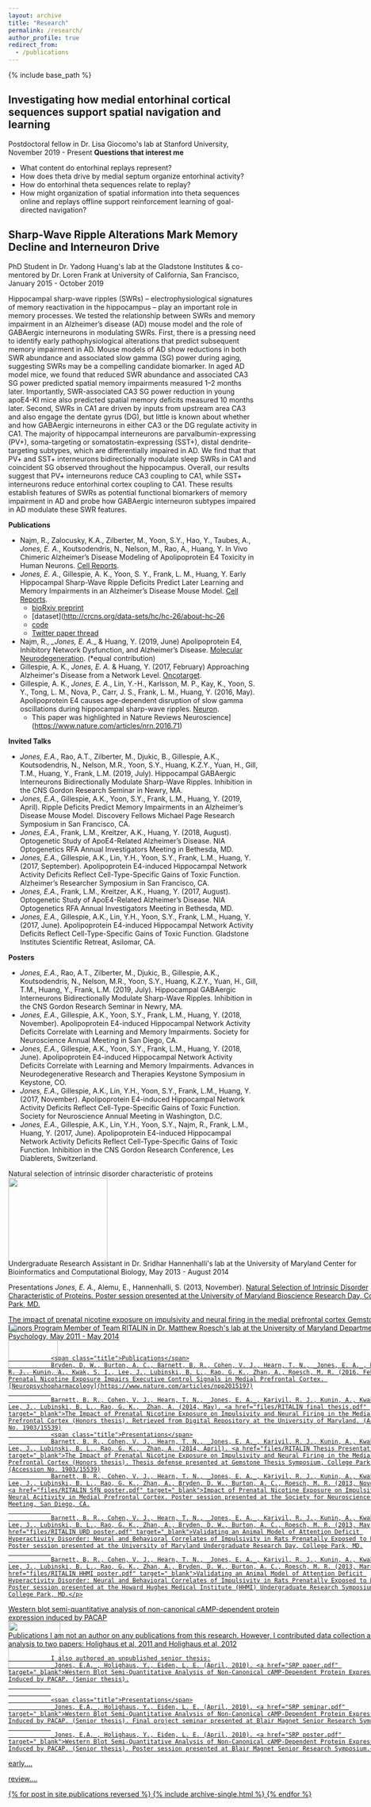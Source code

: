 ```yaml
---
layout: archive
title: "Research"
permalink: /research/
author_profile: true
redirect_from:
  - /publications
---
```


{% include base_path %}

## Investigating how medial entorhinal cortical sequences support spatial navigation and learning
Postdoctoral fellow in Dr. Lisa Giocomo's lab at Stanford University, November 2019 - Present
**Questions that interest me**
* What content do entorhinal replays represent?
* How does theta drive by medial septum organize entorhinal activity?
* How do entorhinal theta sequences relate to replay?
* How might organization of spatial information into theta sequences online and replays offline support reinforcement learning of goal-directed navigation?

## Sharp-Wave Ripple Alterations Mark Memory Decline and Interneuron Drive
PhD Student in Dr. Yadong Huang's lab at the Gladstone Institutes & co-mentored by Dr. Loren Frank at University of California, San Francisco, January 2015 - October 2019

Hippocampal sharp-wave ripples (SWRs) – electrophysiological signatures of memory reactivation in the hippocampus – play an important role in memory processes. We tested the relationship between SWRs and memory impairment in an Alzheimer’s disease (AD) mouse model and the role of GABAergic interneurons in modulating SWRs. First, there is a pressing need to identify early pathophysiological alterations that predict subsequent memory impairment in AD. Mouse models of AD show reductions in both SWR abundance and associated slow gamma (SG) power during aging, suggesting SWRs may be a compelling candidate biomarker. In aged AD model mice, we found that reduced SWR abundance and associated CA3 SG power predicted spatial memory impairments measured 1–2 months later. Importantly, SWR-associated CA3 SG power reduction in young apoE4-KI mice also predicted spatial memory deficits measured 10 months later. Second, SWRs in CA1 are driven by inputs from upstream area CA3 and also engage the dentate gyrus (DG), but little is known about whether and how GABAergic interneurons in either CA3 or the DG regulate activity in CA1. The majority of hippocampal interneurons are parvalbumin-expressing (PV+), soma-targeting or somatostatin-expressing (SST+), distal dendrite-targeting subtypes, which are differentially impaired in AD. We find that that PV+ and SST+ interneurons bidirectionally modulate sleep SWRs in CA1 and coincident SG observed throughout the hippocampus. Overall, our results suggest that PV+ interneurons reduce CA3 coupling to CA1, while SST+ interneurons reduce entorhinal cortex coupling to CA1. These results establish features of SWRs as potential functional biomarkers of memory impairment in AD and probe how GABAergic interneuron subtypes impaired in AD modulate these SWR features.


**Publications**
* Najm, R., Zalocusky, K.A., Zilberter, M., Yoon, S.Y., Hao, Y., Taubes, A., _Jones, E. A._, Koutsodendris, N., Nelson, M., Rao, A., Huang, Y. In Vivo Chimeric Alzheimer’s Disease Modeling of Apolipoprotein E4 Toxicity in Human Neurons. [Cell Reports](https://www.sciencedirect.com/science/article/pii/S2211124720309438).
* _Jones, E. A._, Gillespie, A. K., Yoon, S. Y., Frank, L. M., Huang, Y. Early Hippocampal Sharp-Wave Ripple Deficits Predict Later Learning and Memory Impairments in an Alzheimer’s Disease Mouse Model. [Cell Reports](https://www.cell.com/cell-reports/fulltext/S2211-1247(19)31370-1). 
	* [bioRxiv preprint](https://www.biorxiv.org/content/10.1101/596569v1.full)
	* [dataset](http://crcns.org/data-sets/hc/hc-26/about-hc-26
	* [code](https://github.com/emilyasterjones/SWR-predictions)
	* [Twitter paper thread](https://twitter.com/EmilyAsterJones/status/1196872251192168448)
* Najm, R.*, _Jones, E. A.*_ & Huang, Y. (2019, June) Apolipoprotein E4, Inhibitory Network Dysfunction, and Alzheimer’s Disease. [Molecular Neurodegeneration](https://molecularneurodegeneration.biomedcentral.com/articles/10.1186/s13024-019-0324-6). (*equal contribution)
* Gillespie, A. K., _Jones, E. A._ & Huang, Y. (2017, February) Approaching Alzheimer's Disease from a Network Level. [Oncotarget](https://www.ncbi.nlm.nih.gov/pmc/articles/PMC5354704/).
* Gillespie, A. K., _Jones, E. A._, Lin, Y.-H., Karlsson, M. P., Kay, K., Yoon, S. Y., Tong, L. M., Nova, P., Carr, J. S., Frank, L. M., Huang, Y. (2016, May). Apolipoprotein E4 causes age-dependent disruption of slow gamma oscillations during hippocampal sharp-wave ripples. [Neuron](https://www.sciencedirect.com/science/article/pii/S089662731630068X).
	* This paper was highlighted in Nature Reviews Neuroscience](https://www.nature.com/articles/nrn.2016.71)
				
**Invited Talks**
* _Jones, E.A._, Rao, A.T., Zilberter, M., Djukic, B., Gillespie, A.K., Koutsodendris, N., Nelson, M.R., Yoon, S.Y., Huang, K.Z.Y., Yuan, H., Gill, T.M., Huang, Y., Frank, L.M. (2019, July). Hippocampal GABAergic Interneurons Bidirectionally Modulate Sharp-Wave Ripples. Inhibition in the CNS Gordon Research Seminar in Newry, MA.
* _Jones, E.A._, Gillespie, A.K., Yoon, S.Y., Frank, L.M., Huang, Y. (2019, April). Ripple Deficits Predict Memory Impairments in an Alzheimer’s Disease Mouse Model. Discovery Fellows Michael Page Research Symposium in San Francisco, CA.
* _Jones, E.A._, Frank, L.M., Kreitzer, A.K., Huang, Y. (2018, August). Optogenetic Study of ApoE4-Related Alzheimer’s Disease. NIA Optogenetics RFA Annual Investigators Meeting in Bethesda, MD.
* _Jones, E.A._, Gillespie, A.K., Lin, Y.H., Yoon, S.Y., Frank, L.M., Huang, Y. (2017, September). Apolipoprotein E4-induced Hippocampal Network Activity Deficits Reflect Cell-Type-Specific Gains of Toxic Function. Alzheimer’s Researcher Symposium in San Francisco, CA.
* _Jones, E.A._, Frank, L.M., Kreitzer, A.K., Huang, Y. (2017, August). Optogenetic Study of ApoE4-Related Alzheimer’s Disease. NIA Optogenetics RFA Annual Investigators Meeting in Bethesda, MD.
* _Jones, E.A._, Gillespie, A.K., Lin, Y.H., Yoon, S.Y., Frank, L.M., Huang, Y. (2017, June). Apolipoprotein E4-induced Hippocampal Network Activity Deficits Reflect Cell-Type-Specific Gains of Toxic Function. Gladstone Institutes Scientific Retreat, Asilomar, CA.

**Posters**
* _Jones, E.A._, Rao, A.T., Zilberter, M., Djukic, B., Gillespie, A.K., Koutsodendris, N., Nelson, M.R., Yoon, S.Y., Huang, K.Z.Y., Yuan, H., Gill, T.M., Huang, Y., Frank, L.M. (2019, July). Hippocampal GABAergic Interneurons Bidirectionally Modulate Sharp-Wave Ripples. Inhibition in the CNS Gordon Research Seminar in Newry, MA.
* _Jones, E.A._, Gillespie, A.K., Yoon, S.Y., Frank, L.M., Huang, Y. (2018, November). Apolipoprotein E4-induced Hippocampal Network Activity Deficits Correlate with Learning and Memory Impairments. Society for Neuroscience Annual Meeting in San Diego, CA.
* _Jones, E.A._, Gillespie, A.K., Yoon, S.Y., Frank, L.M., Huang, Y. (2018, June). Apolipoprotein E4-induced Hippocampal Network Activity Deficits Correlate with Learning and Memory Impairments. Advances in Neurodegenerative Research and Therapies Keystone Symposium in Keystone, CO.
* _Jones, E.A._, Gillespie, A.K., Lin, Y.H., Yoon, S.Y., Frank, L.M., Huang, Y. (2017, November). Apolipoprotein E4-induced Hippocampal Network Activity Deficits Reflect Cell-Type-Specific Gains of Toxic Function. Society for Neuroscience Annual Meeting in Washington, D.C.
* _Jones, E.A._, Gillespie, A.K., Lin, Y.H., Yoon, S.Y., Najm, R., Frank, L.M., Huang, Y. (2017, June). Apolipoprotein E4-induced Hippocampal Network Activity Deficits Reflect Cell-Type-Specific Gains of Toxic Function. Inhibition in the CNS Gordon Research Conference, Les Diablerets, Switzerland.

				
<div id="left_col" style="width: 580px">
						<span class="medium_title">Natural selection of intrinsic disorder characteristic of proteins</span>
						
</div>
<div id="right_col" style="width: 210px; margin-bottom:-50px;">
<img src="images/CBCB_logo.png" style="width:200px;">
</div>						
<div class="item" style="width: 800px;">
<p>
				<span class="subtitle">Undergraduate Research Assistant in Dr. Sridhar Hannenhalli's lab at the University of Maryland Center for Bioinformatics and Computational Biology, May 2013 - August 2014</span>
				<p style="margin-top: 0px;">

<span class="title">Presentations</span>
				_Jones, E. A._, Alemu, E., Hannenhalli, S. (2013, November). <a href="files/IDP poster.pdf" target="_blank">Natural Selection of Intrinsic Disorder Characteristic of Proteins. Poster session presented at the University of Maryland Bioscience Research Day, College Park, MD.
</p>
<div id="left_col" style="margin-bottom: -35px">
						<span class="medium_title">The impact of prenatal nicotine exposure on impulsivity and neural firing in the medial prefrontal cortex</span>
						<span class="subtitle">Gemstone Honors Program Member of Team RITALIN in Dr. Matthew Roesch's lab at the University of Maryland Department of Psychology, May 2011 - May 2014</span>
						
</div>
<div id="right_col">
<img src="images/Gemstone_logo.png" style="width:100px; margin-bottom: -50px">
</div>						
<div class="item" style="width: 800px;">
<p>
				

				<span class="title">Publications</span>
				Bryden, D. W., Burton, A. C., Barnett, B. R., Cohen, V. J., Hearn, T. N., _Jones, E. A._, Kariyil, R. J., Kunin, A., Kwak, S. I., Lee, J., Lubinski, B. L., Rao, G. K., Zhan, A., Roesch, M. R. (2016, February). Prenatal Nicotine Exposure Impairs Executive Control Signals in Medial Prefrontal Cortex. [Neuropsychopharmacology](https://www.nature.com/articles/npp2015197)
				
				Barnett, B. R., Cohen, V. J., Hearn, T. N., _Jones, E. A._, Kariyil, R. J., Kunin, A., Kwak, S. I., Lee, J., Lubinski, B. L., Rao, G. K.,  Zhan, A. (2014, May). <a href="files/RITALIN final thesis.pdf" target="_blank">The Impact of Prenatal Nicotine Exposure on Impulsivity and Neural Firing in the Medial Prefrontal Cortex (Honors thesis). Retrieved from Digital Repository at the University of Maryland. (Accession No. 1903/15539)
				<span class="title">Presentations</span>
				Barnett, B. R., Cohen, V. J., Hearn, T. N., _Jones, E. A._, Kariyil, R. J., Kunin, A., Kwak, S. I., Lee, J., Lubinski, B. L., Rao, G. K.,  Zhan, A. (2014, April). <a href="files/RITALIN Thesis Presentation.pdf" target="_blank">The Impact of Prenatal Nicotine Exposure on Impulsivity and Neural Firing in the Medial Prefrontal Cortex (Honors thesis). Thesis defense presented at Gemstone Thesis Symposium, College Park, MD. (Accession No. 1903/15539)
				Barnett, B. R., Cohen, V. J., Hearn, T. N., _Jones, E. A._, Kariyil, R. J., Kunin, A., Kwak, S. I., Lee, J., Lubinski, B. L., Rao, G. K., Zhan, A., Bryden, D. W., Burton, A. C., Roesch, M. R. (2013, November). <a href="files/RITALIN SfN poster.pdf" target="_blank">Impact of Prenatal Nicotine Exposure on Impulsivity and Neural Acitivity in Medial Prefrontal Cortex. Poster session presented at the Society for Neuroscience Annual Meeting, San Diego, CA.
				
				Barnett, B. R., Cohen, V. J., Hearn, T. N., _Jones, E. A._, Kariyil, R. J., Kunin, A., Kwak, S. I., Lee, J., Lubinski, B. L., Rao, G. K., Zhan, A., Bryden, D. W., Burton, A. C., Roesch, M. R. (2013, May). <a href="files/RITALIN URD poster.pdf" target="_blank">Validating an Animal Model of Attention Deficit Hyperactivity Disorder: Neural and Behavioral Correlates of Impulsivity in Rats Prenatally Exposed to Nicotine. Poster session presented at the University of Maryland Undergraduate Research Day, College Park, MD.
				
				Barnett, B. R., Cohen, V. J., Hearn, T. N., _Jones, E. A._, Kariyil, R. J., Kunin, A., Kwak, S. I., Lee, J., Lubinski, B. L., Rao, G. K., Zhan, A., Bryden, D. W., Burton, A. C., Roesch, M. R. (2013, March). <a href="files/RITALIN HHMI poster.pdf" target="_blank">Validating an Animal Model of Attention Deficit Hyperactivity Disorder: Neural and Behavioral Correlates of Impulsivity in Rats Prenatally Exposed to Nicotine. Poster session presented at the Howard Hughes Medical Institute (HHMI) Undergraduate Research Symposium, College Park, MD.</p>

				
<div id="left_col" style="width: 580px">
						<span class="medium_title">Western blot semi-quantitative analysis of non-canonical cAMP-dependent protein expression induced by PACAP</span>
						
</div>
<div id="right_col" style="margin-bottom: -100px;">
<img src="images/NIMH_logo.png" style="width:105px;">
</div>						
<div class="item" style="width: 800px;">
<p><span class="title">Publications</span>
				I am not an author on any publications from this research. However, I contributed data collection and analysis to two papers: <a href="https://www.ncbi.nlm.nih.gov/pmc/articles/PMC3163081/" target="_blank">Holighaus et al, 2011 and <a href="https://www.ncbi.nlm.nih.gov/pmc/articles/PMC3256285/" target="_blank">Holighaus et al, 2012
				
				I also authored an unpublished senior thesis:
				_Jones, E.A._, Holighaus, Y., Eiden, L. E. (April, 2010). <a href="SRP paper.pdf" target="_blank">Western Blot Semi-Quantitative Analysis of Non-Canonical cAMP-Dependent Protein Expression Induced by PACAP. (Senior thesis).
				
				
				<span class="title">Presentations</span>
				_Jones, E.A._, Holighaus, Y., Eiden, L. E. (April, 2010). <a href="SRP seminar.pdf" target="_blank">Western Blot Semi-Quantitative Analysis of Non-Canonical cAMP-Dependent Protein Expression Induced by PACAP. (Senior thesis). Final project seminar presented at Blair Magnet Senior Research Symposium.
				
				_Jones, E.A._, Holighaus, Y., Eiden, L. E. (April, 2010). <a href="SRP poster.pdf" target="_blank">Western Blot Semi-Quantitative Analysis of Non-Canonical cAMP-Dependent Protein Expression Induced by PACAP. (Senior thesis). Poster session presented at Blair Magnet Senior Research Symposium.</p>


early....
<script type="text/javascript" src="https://d1bxh8uas1mnw7.cloudfront.net/assets/embed.js"></script><div class="altmetric-embed" data-badge-type="donut" data-altmetric-id="70777194"></div>
<span class="__dimensions_badge_embed__" data-id="pub.1122693639"></span><script async src="https://badge.dimensions.ai/badge.js" charset="utf-8"></script>

review....
<script type="text/javascript" src="https://d1bxh8uas1mnw7.cloudfront.net/assets/embed.js"></script><div class="altmetric-embed" data-badge-type="donut" data-altmetric-id="61905629"></div>
<span class="__dimensions_badge_embed__" data-id="pub.1117052143"></span><script async src="https://badge.dimensions.ai/badge.js" charset="utf-8"></script>

{% for post in site.publications reversed %}
  {% include archive-single.html %}
{% endfor %}
